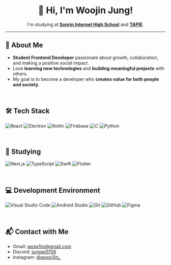 <div align="center">
  <h1>👋 Hi, I'm Woojin Jung!</h1>
  <p>
    I'm studying at 
    <a href="https://sunrint.sen.hs.kr/"><strong>Sunrin Internet High School</strong></a>
    and 
    <a href="https://tapie.kr"><strong>TAPIE</strong></a>.
  </p>
</div>

---

## 📍 About Me
- **Student Frontend Developer** passionate about growth, collaboration, and making a positive social impact.  
- Love **learning new technologies** and **building meaningful projects** with others.  
- My goal is to become a developer who **creates value for both people and society**. 

<br />

## 🛠 Tech Stack  
![React](https://img.shields.io/badge/React-61DAFB?style=for-the-badge&logo=react&logoColor=black)
![Electron](https://img.shields.io/badge/Electron-47848F?style=for-the-badge&logo=electron&logoColor=white)
![Kotlin](https://img.shields.io/badge/Kotlin-7F52FF?style=for-the-badge&logo=kotlin&logoColor=white)
![Firebase](https://img.shields.io/badge/Firebase-FFCA28?style=for-the-badge&logo=firebase&logoColor=black)
![C](https://img.shields.io/badge/C-A8B9CC?style=for-the-badge&logo=c&logoColor=white)
![Python](https://img.shields.io/badge/Python-3776AB?style=for-the-badge&logo=python&logoColor=white)

<br />

## 📖 Studying  
![Next.js](https://img.shields.io/badge/Next.js-000000?style=for-the-badge&logo=nextdotjs&logoColor=white)
![TypeScript](https://img.shields.io/badge/TypeScript-3178C6?style=for-the-badge&logo=typescript&logoColor=white)
![Swift](https://img.shields.io/badge/Swift-FA7343?style=for-the-badge&logo=swift&logoColor=white)
![Flutter](https://img.shields.io/badge/Flutter-02569B?style=for-the-badge&logo=flutter&logoColor=white)

<br />

## 💻 Development Environment
![Visual Studio Code](https://img.shields.io/badge/Visual%20Studio%20Code-007ACC?style=for-the-badge&logo=visualstudiocode&logoColor=white)
![Android Studio](https://img.shields.io/badge/Android%20Studio-3DDC84.svg?style=for-the-badge&logo=android-studio&logoColor=white)
![Git](https://img.shields.io/badge/Git-F05032?style=for-the-badge&logo=git&logoColor=white)
![GitHub](https://img.shields.io/badge/GitHub-181717?style=for-the-badge&logo=github&logoColor=white)
![Figma](https://img.shields.io/badge/Figma-F24E1E?style=for-the-badge&logo=figma&logoColor=white)

<br />

## 📬 Contact with Me
- Gmail: <a href="mailto:woox1jin@gmail.com">woox1jin@gmail.com</a>
- Discord: <a href="https://discord.com/users/1326453569666154508" target="_blank">jungwj0706</a>
- Instagram: <a href="https://www.instagram.com/woox1jin_/" target="_blank">@woox1jin_</a>
